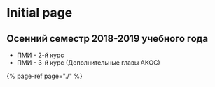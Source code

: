 # Initial page

## Осенний семестр 2018-2019 учебного года

* ПМИ - 2-й курс
* ПМИ - 3-й курс \(Дополнительные главы АКОС\)

{% page-ref page="./" %}

